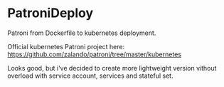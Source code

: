 # PatroniDeploy

Patroni from Dockerfile to kubernetes deployment.

Official kubernetes Patroni project here:
https://github.com/zalando/patroni/tree/master/kubernetes

Looks good, but i've decided to create more lightweight version vithout overload with service account, services and stateful set.
